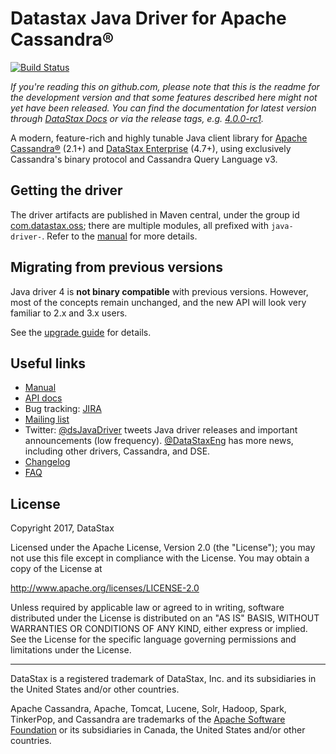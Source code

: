 # Datastax Java Driver for Apache Cassandra®

[![Build Status](https://travis-ci.com/datastax/java-driver.svg?branch=4.x)](https://travis-ci.com/datastax/java-driver)

*If you're reading this on github.com, please note that this is the readme for the development 
version and that some features described here might not yet have been released. You can find the
documentation for latest version through [DataStax Docs] or via the release tags, e.g. 
[4.0.0-rc1](https://github.com/datastax/java-driver/tree/4.0.0-rc1).*

A modern, feature-rich and highly tunable Java client library for [Apache Cassandra®] \(2.1+) and 
[DataStax Enterprise] \(4.7+), using exclusively Cassandra's binary protocol and Cassandra Query
Language v3.

[DataStax Docs]: http://docs.datastax.com/en/developer/java-driver/
[Apache Cassandra®]: http://cassandra.apache.org/
[DataStax Enterprise]: http://www.datastax.com/products/datastax-enterprise

## Getting the driver

The driver artifacts are published in Maven central, under the group id [com.datastax.oss]; there
are multiple modules, all prefixed with `java-driver-`. Refer to the [manual] for more details.

[com.datastax.oss]: http://search.maven.org/#search%7Cga%7C1%7Cg%3A%22com.datastax.oss%22
[manual]: manual/

## Migrating from previous versions

Java driver 4 is **not binary compatible** with previous versions. However, most of the concepts
remain unchanged, and the new API will look very familiar to 2.x and 3.x users.

See the [upgrade guide](upgrade_guide/) for details.

## Useful links

* [Manual][manual]
* [API docs]
* Bug tracking: [JIRA]
* [Mailing list]
* Twitter: [@dsJavaDriver] tweets Java driver releases and important announcements (low frequency).
    [@DataStaxEng] has more news, including other drivers, Cassandra, and DSE.
* [Changelog]
* [FAQ]

[API docs]: http://www.datastax.com/drivers/java/4.0
[JIRA]: https://datastax-oss.atlassian.net/browse/JAVA
[Mailing list]: https://groups.google.com/a/lists.datastax.com/forum/#!forum/java-driver-user
[@dsJavaDriver]: https://twitter.com/dsJavaDriver
[@DataStaxEng]: https://twitter.com/datastaxeng
[Changelog]: changelog/
[FAQ]: faq/

## License

Copyright 2017, DataStax

Licensed under the Apache License, Version 2.0 (the "License");
you may not use this file except in compliance with the License.
You may obtain a copy of the License at

http://www.apache.org/licenses/LICENSE-2.0

Unless required by applicable law or agreed to in writing, software
distributed under the License is distributed on an "AS IS" BASIS,
WITHOUT WARRANTIES OR CONDITIONS OF ANY KIND, either express or implied.
See the License for the specific language governing permissions and
limitations under the License.

----

DataStax is a registered trademark of DataStax, Inc. and its subsidiaries in the United States 
and/or other countries.

Apache Cassandra, Apache, Tomcat, Lucene, Solr, Hadoop, Spark, TinkerPop, and Cassandra are 
trademarks of the [Apache Software Foundation](http://www.apache.org/) or its subsidiaries in
Canada, the United States and/or other countries. 
